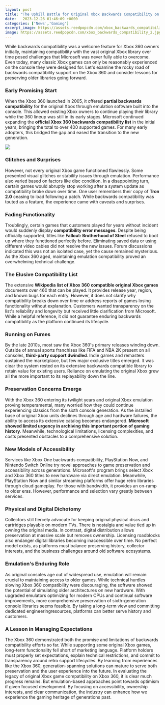 ```yaml
---
layout: post
title: "The Uphill Battle for Original Xbox Backwards Compatibility on Xbox 360"
date:   2023-12-26 01:46:09 +0000
categories: ['News','Gaming']
excerpt_image: https://assets.reedpopcdn.com/xbox_backwards_compatibility_2.jpg/BROK/resize/690&gt;/format/jpg/quality/75/xbox_backwards_compatibility_2.jpg
image: https://assets.reedpopcdn.com/xbox_backwards_compatibility_2.jpg/BROK/resize/690&gt;/format/jpg/quality/75/xbox_backwards_compatibility_2.jpg
---
```


While backwards compatibility was a welcome feature for Xbox 360 owners initially, maintaining compatibility with the vast original Xbox library over time posed challenges that Microsoft was never fully able to overcome. Even today, many classic Xbox games can only be reasonably experienced on the console they were designed for. Let's examine the rocky road of backwards compatibility support on the Xbox 360 and consider lessons for preserving older libraries going forward.
###  Early Promising Start 
When the Xbox 360 launched in 2005, it offered **partial backwards compatibility** for the original Xbox through emulation software built into the console. This allowed existing Xbox owners to continue playing their library while the 360 lineup was still in its early stages. Microsoft continued expanding the **official Xbox 360 backwards compatibility list** in the initial years, bringing the total to over 400 supported games. For many early adopters, this bridged the gap and eased the transition to the new generation.

![](https://static0.gamerantimages.com/wordpress/wp-content/uploads/2021/11/xbox-76-backwards-compatible-games.jpg)
###  Glitches and Surprises  
However, not every original Xbox game functioned flawlessly. Some presented visual glitches or stability issues through emulation. Performance also varied based on factors like disc condition. In a disappointing turn, certain games would abruptly stop working after a system update as compatibility broke down over time. One user remembers their copy of **Tron 2.0** ceasing to load following a patch. While backwards compatibility was touted as a feature, the experience came with caveats and surprises.
###  Fading Functionality
Troublingly, certain games that customers played for years without incident would suddenly display **compatibility error messages**. Despite being officially supported, titles like **Fallout: Brotherhood of Steel** refused to boot up where they functioned perfectly before. Eliminating saved data or using different video cables did not resolve the new issues. Forum discussions indicated this was not an isolated case, yet the cause remained mysterious. As the Xbox 360 aged, maintaining emulation compatibility proved an overwhelming technical challenge.
###  The Elusive Compatibility List 
The extensive **Wikipedia list of Xbox 360 compatible original Xbox games** documents over 460 that can be played. It provides release year, region, and known bugs for each entry. However, it does not clarify why compatibility breaks down over time or address reports of games losing functionality without explanation. Customers wanted transparency on the list's reliability and longevity but received little clarification from Microsoft. While a helpful reference, it did not guarantee enduring backwards compatibility as the platform continued its lifecycle.
###  Running on Fumes
By the late 2010s, most saw the Xbox 360's primary releases winding down. Outside of annual sports franchises like FIFA and NBA 2K present on all consoles, **third-party support dwindled**. Indie games and remasters sustained the marketplace, but few major exclusive titles emerged. It was clear the system rested on its extensive backwards compatible library to retain value for existing users. Reliance on emulating the original Xbox grew all the more important to its replayability down the line.
###  Preservation Concerns Emerge 
With the Xbox 360 entering its twilight years and original Xbox emulation proving temperamental, many worried how they could continue experiencing classics from the sixth console generation. As the installed base of original Xbox units declines through age and hardware failures, the ability to access its extensive catalog becomes endangered. **Microsoft showed limited urgency in archiving this important portion of gaming history**. Meanwhile, technological limitations, licensing complexities, and costs presented obstacles to a comprehensive solution. 
###  New Models of Accessibility
Services like Xbox One backwards compatibility, PlayStation Now, and Nintendo Switch Online try novel approaches to game preservation and accessibility across generations. Microsoft's program brings select Xbox and Xbox 360 titles to new hardware via direct emulation. Meanwhile, PlayStation Now and similar streaming platforms offer huge retro libraries through cloud gameplay. For those with bandwidth, it provides an on-ramp to older eras. However, performance and selection vary greatly between services.
###  Physical and Digital Dichotomy  
Collectors still fiercely advocate for keeping original physical discs and cartridges playable on modern TVs. There is nostalgia and value tied up in owning the original media. In contrast, digital distribution allows preservation at massive scale but removes ownership. Licensing roadblocks also endanger digital libraries becoming inaccessible over time. No perfect model exists, as platforms must balance preserving history, collector interests, and the business challenges around old software ecosystems. 
###  Emulation's Enduring Role
As original consoles age out of widespread use, emulation will remain crucial to maintaining access to older games. While technical hurdles slowing Xbox 360 compatibility were discouraging, the software showed the potential of simulating older architectures on new hardware. With upgraded emulators optimizing for modern CPUs and continual software improvements, more comprehensive preservation of sixth-generation console libraries seems feasible. By taking a long-term view and committing dedicated engineeringresources, platforms can better serve history and customers.
###  A Lesson in Managing Expectations
The Xbox 360 demonstrated both the promise and limitations of backwards compatibility efforts so far. While supporting some original Xbox games, long-term functionality fell short of marketing language. Platform holders must properly set expectations, explain technical restrictions, and commit to transparency around retro support lifecycles. By learning from experiences like the Xbox 360, generation-spanning solutions can mature to serve both preservation and the user experience into the future.
In evaluating the legacy of original Xbox game compatibility on Xbox 360, it is clear much progress remains. But emulation-based approaches point towards optimism if given focused development. By focusing on accessibility, ownership interests, and clear communication, the industry can enhance how we experience the gaming heritage of generations past.
